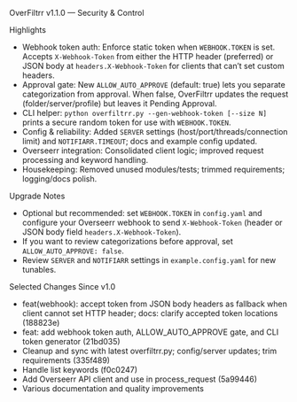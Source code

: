 OverFiltrr v1.1.0 — Security & Control

Highlights

- Webhook token auth: Enforce static token when `WEBHOOK.TOKEN` is set. Accepts `X-Webhook-Token` from either the HTTP header (preferred) or JSON body at `headers.X-Webhook-Token` for clients that can’t set custom headers.
- Approval gate: New `ALLOW_AUTO_APPROVE` (default: true) lets you separate categorization from approval. When false, OverFiltrr updates the request (folder/server/profile) but leaves it Pending Approval.
- CLI helper: `python overfiltrr.py --gen-webhook-token [--size N]` prints a secure random token for use with `WEBHOOK.TOKEN`.
- Config & reliability: Added `SERVER` settings (host/port/threads/connection limit) and `NOTIFIARR.TIMEOUT`; docs and example config updated.
- Overseerr integration: Consolidated client logic; improved request processing and keyword handling.
- Housekeeping: Removed unused modules/tests; trimmed requirements; logging/docs polish.

Upgrade Notes

- Optional but recommended: set `WEBHOOK.TOKEN` in `config.yaml` and configure your Overseerr webhook to send `X-Webhook-Token` (header or JSON body field `headers.X-Webhook-Token`).
- If you want to review categorizations before approval, set `ALLOW_AUTO_APPROVE: false`.
- Review `SERVER` and `NOTIFIARR` settings in `example.config.yaml` for new tunables.

Selected Changes Since v1.0

- feat(webhook): accept token from JSON body headers as fallback when client cannot set HTTP header; docs: clarify accepted token locations (188823e)
- feat: add webhook token auth, ALLOW_AUTO_APPROVE gate, and CLI token generator (21bd035)
- Cleanup and sync with latest overfiltrr.py; config/server updates; trim requirements (335f489)
- Handle list keywords (f0c0247)
- Add Overseerr API client and use in process_request (5a99446)
- Various documentation and quality improvements

